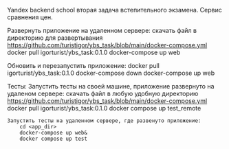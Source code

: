 Yandex backend school вторая задача встепительного экзамена. Сервис сравнения цен.

Развернуть приложение на удаленном сервере:
    скачать файл в директорию для развертывания https://github.com/turistigor/ybs_task/blob/main/docker-compose.yml
    docker pull igorturist/ybs_task:0.1.0
    docker-compose up web

Обновить и перезапустить приложение:
    docker pull igorturist/ybs_task:0.1.0
    docker-compose down
    docker-compose up web

 Тесты:
    Запустить тесты на своей машине, приложение развернуто на удаленом сервере:
        скачать файл в любую удобную директорию https://github.com/turistigor/ybs_task/blob/main/docker-compose.yml
        docker pull igorturist/ybs_task:0.1.0
        docker compose up test_remote

    Запустить тесты на удаленном сервере, где развенуто приложение:
        cd <app_dir>
        docker-compose up web&
        docker compose up test